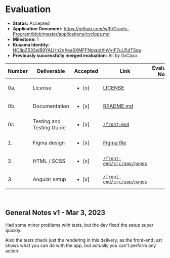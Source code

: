 # Evaluation

- **Status:** Accepted
- **Application Document:** https://github.com/w3f/Grants-Program/blob/master/applications/cyclops.md
- **Milestone:** 1
- **Kusama Identity:** [HC8pZ53SejB9YALHn2qXea6XMFFNgxpdXhVvtF7uU5dTSqu](https://kusama.subscan.io/account/HC8pZ53SejB9YALHn2qXea6XMFFNgxpdXhVvtF7uU5dTSqu)
- **Previously successfully merged evaluation:** All by 0xCaso

| Number | Deliverable               | Accepted               | Link                                                                                                                                       | Evaluation Notes |
| ------ | ------------------------- | ---------------------- | ------------------------------------------------------------------------------------------------------------------------------------------ | ---------------- |
| 0a.    | License                   | <ul><li>[x] </li></ul> | [LICENSE](https://github.com/ArthurHoeke/cyclops/blob/3bb12d3989752c9936585c39b82e985c54927617/LICENSE)                                    |
| 0b.    | Documentation             | <ul><li>[x] </li></ul> | [README.md](https://github.com/ArthurHoeke/cyclops/blob/3bb12d3989752c9936585c39b82e985c54927617/README.md)                                |
| 0c.    | Testing and Testing Guide | <ul><li>[x] </li></ul> | [`/front-end`](https://github.com/ArthurHoeke/cyclops/tree/3bb12d3989752c9936585c39b82e985c54927617/front-end)                             |                  |
| 1.     | Figma design              | <ul><li>[x] </li></ul> | [Figma file](https://github.com/ArthurHoeke/cyclops/tree/3bb12d3989752c9936585c39b82e985c54927617/front-end/figma)                         |
| 2.     | HTML / SCSS               | <ul><li>[x] </li></ul> | [`/front-end/src/app/pages`](https://github.com/ArthurHoeke/cyclops/tree/3bb12d3989752c9936585c39b82e985c54927617/front-end/src/app/pages) |
| 3.     | Angular setup             | <ul><li>[x] </li></ul> | [`/front-end/src/app/pages`](https://github.com/ArthurHoeke/cyclops/tree/3bb12d3989752c9936585c39b82e985c54927617/front-end/src/app/pages) |

<br/>

## General Notes v1 - Mar 3, 2023

Had some minor problems with tests, but the dev fixed the setup super quickly.

Also the tests check just the rendering in this delivery, as the front-end just shows what you can do with the app, but actually you can't perform any action.

